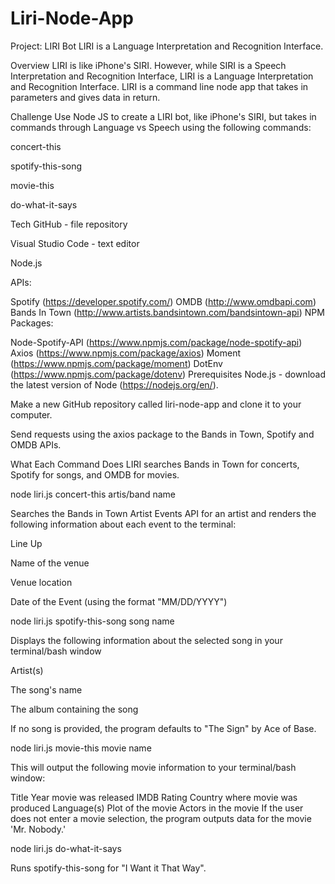 # Liri-Node-App

Project: LIRI Bot
LIRI is a Language Interpretation and Recognition Interface.

Overview
LIRI is like iPhone's SIRI. However, while SIRI is a Speech Interpretation and Recognition Interface, LIRI is a Language Interpretation and Recognition Interface. LIRI is a command line node app that takes in parameters and gives data in return.

Challenge
Use Node JS to create a LIRI bot, like iPhone's SIRI, but takes in commands through Language vs Speech using the following commands:

concert-this

spotify-this-song

movie-this

do-what-it-says

Tech
GitHub - file repository

Visual Studio Code - text editor

Node.js

APIs:

Spotify (https://developer.spotify.com/)
OMDB (http://www.omdbapi.com)
Bands In Town (http://www.artists.bandsintown.com/bandsintown-api)
NPM Packages:

Node-Spotify-API (https://www.npmjs.com/package/node-spotify-api)
Axios (https://www.npmjs.com/package/axios)
Moment (https://www.npmjs.com/package/moment)
DotEnv (https://www.npmjs.com/package/dotenv)
Prerequisites
Node.js - download the latest version of Node (https://nodejs.org/en/).

Make a new GitHub repository called liri-node-app and clone it to your computer.

Send requests using the axios package to the Bands in Town, Spotify and OMDB APIs.

What Each Command Does
LIRI searches Bands in Town for concerts, Spotify for songs, and OMDB for movies.

node liri.js concert-this artis/band name

Searches the Bands in Town Artist Events API for an artist and renders the following information about each event to the terminal:

Line Up

Name of the venue

Venue location

Date of the Event (using the format "MM/DD/YYYY")

node liri.js spotify-this-song song name

Displays the following information about the selected song in your terminal/bash window

Artist(s)

The song's name

The album containing the song

If no song is provided, the program defaults to "The Sign" by Ace of Base.

node liri.js movie-this movie name

This will output the following movie information to your terminal/bash window:

  Title
  Year movie was released
  IMDB Rating
  Country where movie was produced
  Language(s)
  Plot of the movie
  Actors in the movie
If the user does not enter a movie selection, the program outputs data for the movie 'Mr. Nobody.'

node liri.js do-what-it-says

Runs spotify-this-song for "I Want it That Way".